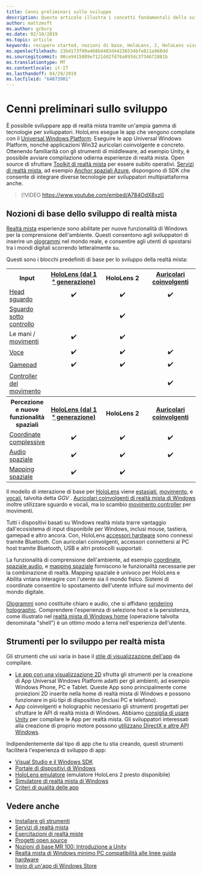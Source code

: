 ```yaml
---
title: Cenni preliminari sullo sviluppo
description: Questo articolo illustra i concetti fondamentali dello sviluppo di un'app per realtà mista di Windows.
author: mattzmsft
ms.author: grbury
ms.date: 02/10/2019
ms.topic: article
keywords: recupero started, nozioni di base, HoloLens, 2, HoloLens visore VR immersivi, unity, visual studio
ms.openlocfilehash: 23bd173f89a468b4403d44236534bfe811a968dd
ms.sourcegitcommit: 90ce9415889e7121dd2fd76a893dc3734672881b
ms.translationtype: MT
ms.contentlocale: it-IT
ms.lasthandoff: 04/29/2019
ms.locfileid: "64873981"
---
```

# <a name="development-overview"></a>Cenni preliminari sullo sviluppo

È possibile sviluppare app di realtà mista tramite un'ampia gamma di tecnologie per sviluppatori.  HoloLens esegue le app che vengono compilate con il [Universal Windows Platform](https://dev.windows.com/getstarted).  Eseguire le app Universal Windows Platform, nonché applicazioni Win32 auricolari coinvolgente e concreto.
Ottenendo familiarità con gli strumenti di middleware, ad esempio Unity, è possibile avviare compilazione odierna esperienze di realtà mista.  Open source di sfruttare [Toolkit di realtà mista](install-the-tools.md) per essere subito operativi.
<a href="https://azure.microsoft.com/topic/mixed-reality" target="_blank">Servizi di realtà mista</a>, ad esempio <a href="https://docs.microsoft.com/azure/spatial-anchors" target="_blank">Anchor spaziali Azure</a>, dispongono di SDK che consente di integrare diverse tecnologie per sviluppatori multipiattaforma anche.

>[!VIDEO https://www.youtube.com/embed/A784OdX8xzI]

## <a name="basics-of-mixed-reality-development"></a>Nozioni di base dello sviluppo di realtà mista

[Realtà mista](mixed-reality.md) esperienze sono abilitate per nuove funzionalità di Windows per la comprensione dell'ambiente. Questi consentono agli sviluppatori di inserire un [ologrammi](hologram.md) nel mondo reale, e consentire agli utenti di spostarsi tra i mondi digitali scorrendo letteralmente su. 

Questi sono i blocchi predefiniti di base per lo sviluppo della realtà mista:

<table>
<tr>
<th>Input</th><th style="width:150px"> <a href="hololens-hardware-details.md">HoloLens (dal 1 ° generazione)</a></th><th style="width:150px">HoloLens 2</th><th style="width:150px"> <a href="immersive-headset-hardware-details.md">Auricolari coinvolgenti</a></th>
</tr><tr>
<td> <a href="gaze.md">Head sguardo</a></td><td style="text-align: center;">✔️</td><td style="text-align: center;">✔️</td><td style="text-align: center;">✔️</td>
</tr><tr>
<td> <a href="gaze.md">Sguardo sotto controllo</a></td><td></td><td style="text-align: center;">✔️</td><td></td>
</tr><tr>
<td> Le mani / <a href="gestures.md">movimenti</a></td><td style="text-align: center;">✔️</td><td style="text-align: center;">✔️</td><td></td>
</tr><tr>
<td> <a href="voice-input.md">Voce</a></td><td style="text-align: center;">✔️</td><td style="text-align: center;">✔️</td><td style="text-align: center;">✔️</td>
</tr><tr>
<td> <a href="hardware-accessories.md">Gamepad</a></td><td style="text-align: center;">✔️</td><td style="text-align: center;">✔️</td><td style="text-align: center;">✔️</td>
</tr><tr>
<td> <a href="motion-controllers.md">Controller del movimento</a></td><td></td><td></td><td style="text-align: center;">✔️</td>
</tr><tr>
<th> Percezione e nuove funzionalità spaziali</th><th style="width:150px"> <a href="hololens-hardware-details.md">HoloLens (dal 1 ° generazione)</a></th><th style="width:150px">HoloLens 2</th><th style="width:150px"> <a href="immersive-headset-hardware-details.md">Auricolari coinvolgenti</a></th>
</tr><tr>
<td> <a href="coordinate-systems.md">Coordinate complessive</a></td><td style="text-align: center;">✔️</td><td style="text-align: center;">✔️</td><td style="text-align: center;">✔️</td>
</tr><tr>
<td> <a href="spatial-sound.md">Audio spaziale</a></td><td style="text-align: center;">✔️</td><td style="text-align: center;">✔️</td><td style="text-align: center;">✔️</td>
</tr><tr>
<td> <a href="spatial-mapping.md">Mapping spaziale</a></td><td style="text-align: center;">✔️</td><td style="text-align: center;">✔️</td><td></td>
</tr>
</table>



Il modello di interazione di base per [HoloLens](hololens-hardware-details.md) viene [estasiati](gaze.md), [movimento](gestures.md), e [vocali](voice-input.md), talvolta detta *GGV* . [Auricolari coinvolgenti di realtà mista di Windows](immersive-headset-hardware-details.md) inoltre utilizzare sguardo e vocali, ma lo scambio [movimento controller](motion-controllers.md) per movimenti.


Tutti i dispositivi basati su Windows realtà mista trarre vantaggio dall'ecosistema di input disponibile per Windows, inclusi mouse, tastiera, gamepad e altro ancora. Con, HoloLens [accessori hardware](hardware-accessories.md) sono connessi tramite Bluetooth. Con auricolari coinvolgenti, accessori connettersi al PC host tramite Bluetooth, USB e altri protocolli supportati.

La funzionalità di comprensione dell'ambiente, ad esempio [coordinate](coordinate-systems.md), [spaziale audio](spatial-sound.md), e [mapping spaziale](spatial-mapping.md) forniscono le funzionalità necessarie per la combinazione di realtà. Mapping spaziale è univoco per HoloLens e Abilita vntana interagire con l'utente sia il mondo fisico. Sistemi di coordinate consentire lo spostamento dell'utente influire sul movimento del mondo digitale.

[Ologrammi](hologram.md) sono costituite chiaro e audio, che si affidano [rendering holographic](rendering.md). Comprendere l'esperienza di selezione host e la persistenza, come illustrato nel [realtà mista di Windows home](navigating-the-windows-mixed-reality-home.md) (operazione talvolta denominata "shell") è un ottimo modo a terra nell'esperienza dell'utente.

## <a name="tools-for-developing-for-mixed-reality"></a>Strumenti per lo sviluppo per realtà mista

Gli strumenti che usi varia in base il [stile di visualizzazione dell'app](app-views.md) da compilare.
* [Le app con una visualizzazione 2D](building-2d-apps.md) sfrutta gli strumenti per la creazione di App Universal Windows Platform adatti per gli ambienti, ad esempio Windows Phone, PC e Tablet. Queste App sono principalmente come proiezioni 2D inserite nella home di realtà mista di Windows e possono funzionare in più tipi di dispositivo (inclusi PC e telefono).
* App coinvolgenti e holographic necessario gli strumenti progettati per sfruttare le API di realtà mista di Windows. Abbiamo [consiglia di usare Unity](unity-development-overview.md) per compilare le App per realtà mista. Gli sviluppatori interessati alla creazione di proprio motore possono [utilizzano DirectX e altre API Windows](directx-development-overview.md).

Indipendentemente dal tipo di app che tu stia creando, questi strumenti faciliterà l'esperienza di sviluppo di app:
* [Visual Studio e il Windows SDK](using-visual-studio.md)
* [Portale di dispositivi di Windows](using-the-windows-device-portal.md)
* [HoloLens emulatore](using-the-hololens-emulator.md) (emulatore HoloLens 2 presto disponibile)
* [Simulatore di realtà mista di Windows](using-the-windows-mixed-reality-simulator.md)
* [Criteri di qualità delle app](app-quality-criteria.md)

## <a name="see-also"></a>Vedere anche
* [Installare gli strumenti](install-the-tools.md)
* <a href="https://azure.microsoft.com/topic/mixed-reality" target="_blank">Servizi di realtà mista</a>
* [Esercitazioni di realtà miste](tutorials.md)
* [Progetti open source](open-source-projects.md)
* [Nozioni di base MR 100: Introduzione a Unity](holograms-100.md)
* [Realtà mista di Windows minimo PC compatibilità alle linee guida hardware](https://docs.microsoft.com/windows/mixed-reality/enthusiast-guide/windows-mixed-reality-minimum-pc-hardware-compatibility-guidelines)
* [Invio di un'app di Windows Store](submitting-an-app-to-the-microsoft-store.md)
